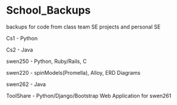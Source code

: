 # School_Backups
backups for code from class team SE projects and personal SE

Cs1 - Python

Cs2 - Java

swen250 - Python, Ruby/Rails, C

swen220 - spinModels(Promella), Alloy, ERD Diagrams

swen262 - Java

ToolShare - Python/Django/Bootstrap Web Application for swen261
